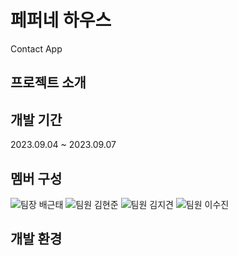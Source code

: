 # 페퍼네 하우스
Contact App
## 프로젝트 소개

## 개발 기간
2023.09.04 ~ 2023.09.07

## 멤버 구성
![팀장 배근태](https://github.com/kt2790)
![팀원 김현준](https://github.com/boomshh)
![팀원 김지견](https://github.com/Odin5din/)
![팀원 이수진](https://github.com/sooj36)


## 개발 환경

